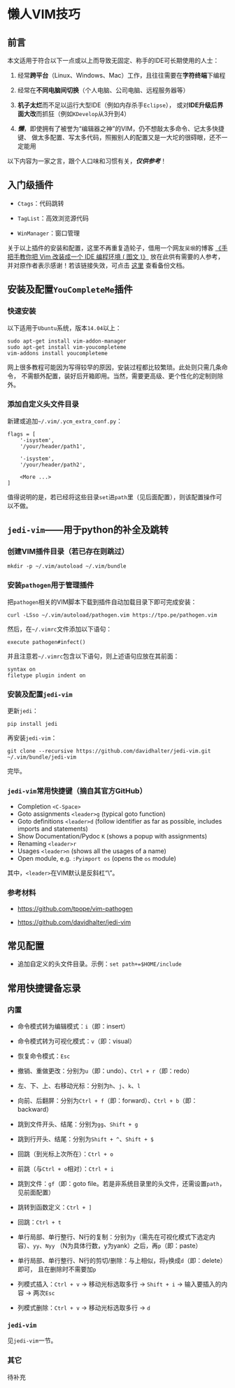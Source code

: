 <meta http-equiv="Content-Type" content="text/html; charset=utf-8">

# 懒人VIM技巧

## 前言

本文适用于符合以下一点或以上而导致无固定、称手的IDE可长期使用的人士：

1. 经常**跨平台**（Linux、Windows、Mac）工作，且往往需要在**字符终端**下编程

2. 经常在**不同电脑间切换**（个人电脑、公司电脑、远程服务器等）

3. **机子太烂**而不足以运行大型IDE（例如内存杀手`Eclipse`），
或对**IDE升级后界面大改**而抓狂（例如`KDevelop`从3升到4）

4. ***懒***，即使拥有了被誉为“编辑器之神”的VIM，仍不想敲太多命令、记太多快捷键、
做太多配置、写太多代码，照搬别人的配置又是一大坨的很碍眼，还不一定能用

以下内容为一家之言，跟个人口味和习惯有关，***仅供参考***！

## 入门级插件

* `Ctags`：代码跳转

* `TagList`：高效浏览源代码

* `WinManager`：窗口管理

关于以上插件的安装和配置，这里不再重复造轮子，借用一个网友`吴垠`的博客
[《手把手教你把 Vim 改装成一个 IDE 编程环境 ( 图文 )》](http://blog.csdn.net/wooin/article/details/1858917)
放在此供有需要的人参考，并对原作者表示感谢！若该链接失效，可点击
<a href="references/手把手教你把Vim改装成一个IDE编程环境(图文) - 吴垠的专栏 - 博客频道 - CSDN.NET.pdf">这里</a>
查看备份文档。

## 安装及配置`YouCompleteMe`插件

### 快速安装

以下适用于`Ubuntu`系统，版本`14.04`以上：

````
sudo apt-get install vim-addon-manager 
sudo apt-get install vim-youcompleteme
vim-addons install youcompleteme
````

网上很多教程可能因为写得较早的原因，安装过程都比较繁琐。此处则只需几条命令，
不需额外配置，装好后开箱即用。当然，需要更高级、更个性化的定制则除外。

### 添加自定义头文件目录

新建或追加`~/.vim/.ycm_extra_conf.py`：

````
flags = [
    '-isystem',
    '/your/header/path1',

	'-isystem',
    '/your/header/path2',

	<More ...>
]
````

值得说明的是，若已经将这些目录`set`进`path`里（见后面配置），则该配置操作可以不做。

## `jedi-vim`——用于python的补全及跳转

### 创建VIM插件目录（若已存在则跳过）

````
mkdir -p ~/.vim/autoload ~/.vim/bundle
````

### 安装`pathogen`用于管理插件

把`pathogen`相关的VIM脚本下载到插件自动加载目录下即可完成安装：

````
curl -LSso ~/.vim/autoload/pathogen.vim https://tpo.pe/pathogen.vim
````

然后，在`~/.vimrc`文件添加以下语句：

````
execute pathogen#infect()
````

并且注意若`~/.vimrc`包含以下语句，则上述语句应放在其前面：

````
syntax on
filetype plugin indent on
````

### 安装及配置`jedi-vim`

更新`jedi`：

````
pip install jedi
````

再安装`jedi-vim`：

````
git clone --recursive https://github.com/davidhalter/jedi-vim.git ~/.vim/bundle/jedi-vim
````

完毕。

### `jedi-vim`常用快捷键（摘自其官方GitHub）

* Completion ``<C-Space>``
* Goto assignments ``<leader>g`` (typical goto function)
* Goto definitions ``<leader>d`` (follow identifier as far as possible, includes imports and statements)
* Show Documentation/Pydoc ``K`` (shows a popup with assignments)
* Renaming ``<leader>r``
* Usages ``<leader>n`` (shows all the usages of a name)
* Open module, e.g. ``:Pyimport os`` (opens the ``os`` module)

其中，``<leader>``在VIM默认是反斜杠“\”。

### 参考材料

* https://github.com/tpope/vim-pathogen

* https://github.com/davidhalter/jedi-vim

## 常见配置

* 追加自定义的头文件目录。示例：`set path+=$HOME/include`

## 常用快捷键备忘录

### 内置

* 命令模式转为编辑模式：`i`（即：insert）

* 命令模式转为可视化模式：`v`（即：visual）

* 恢复命令模式：`Esc`

* 撤销、重做更改：分别为`u`（即：undo）、`Ctrl + r`（即：redo）

* 左、下、上、右移动光标：分别为`h`、`j`、`k`、`l`

* 向前、后翻屏：分别为`Ctrl + f`（即：forward）、`Ctrl + b`（即：backward）

* 跳到文件开头、结尾：分别为`gg`、`Shift + g`

* 跳到行开头、结尾：分别为`Shift + ^`、`Shift + $`

* 回跳（到光标上次所在）：`Ctrl + o`

* 前跳（与`Ctrl + o`相对）：`Ctrl + i`

* 跳到文件：`gf`（即：goto file。若是非系统目录里的头文件，还需设置`path`，见前面配置）

* 跳转到函数定义：`Ctrl + ]`

* 回跳：`Ctrl + t`

* 单行局部、单行整行、N行的复制：分别为`y`（需先在可视化模式下选定内容）、`yy`、`Nyy`
（N为具体行数，y为yank）之后，再`p`（即：paste）

* 单行局部、单行整行、N行的剪切/删除：与上相似，将`y`换成`d`（即：delete）即可，
且在删除时不需要加`p`

* 列模式插入：`Ctrl + v` -> 移动光标选取多行 -> `Shift + i` -> 输入要插入的内容 -> 两次`Esc`

* 列模式删除：`Ctrl + v` -> 移动光标选取多行 -> `d`

### `jedi-vim`

见`jedi-vim`一节。

### 其它

待补充


